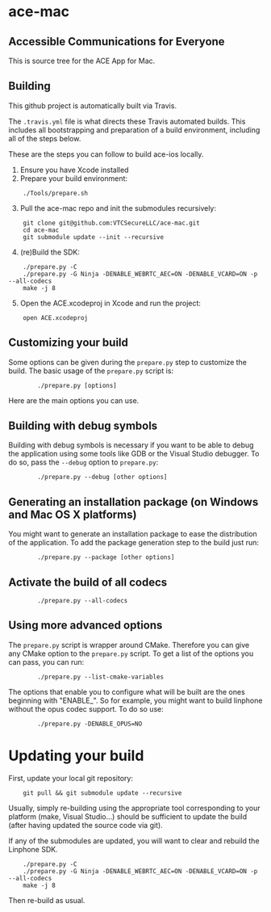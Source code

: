 # ace-mac

## Accessible Communications for Everyone

This is source tree for the ACE App for Mac.

## Building

This github project is automatically built via Travis.

The `.travis.yml` file is what directs these Travis automated builds. This includes all bootstrapping and preparation of a build environment, including all of the steps below.

These are the steps you can follow to build ace-ios locally.

1. Ensure you have Xcode installed
2. Prepare your build environment:
```
    ./Tools/prepare.sh
```
3. Pull the ace-mac repo and init the submodules recursively:
```
    git clone git@github.com:VTCSecureLLC/ace-mac.git
    cd ace-mac
    git submodule update --init --recursive
```
4. (re)Build the SDK:
```
    ./prepare.py -C
    ./prepare.py -G Ninja -DENABLE_WEBRTC_AEC=ON -DENABLE_VCARD=ON -p --all-codecs
    make -j 8
```
5. Open the ACE.xcodeproj in Xcode and run the project:
```
    open ACE.xcodeproj
```

## Customizing your build

Some options can be given during the `prepare.py` step to customize the build. The basic usage of the `prepare.py` script is:

```
        ./prepare.py [options]
```

Here are the main options you can use.

## Building with debug symbols

Building with debug symbols is necessary if you want to be able to debug the application using some tools like GDB or the Visual Studio debugger. To do so, pass the `--debug` option to `prepare.py`:

```
        ./prepare.py --debug [other options]
```

## Generating an installation package (on Windows and Mac OS X platforms)

You might want to generate an installation package to ease the distribution of the application. To add the package generation step to the build just run:

```
        ./prepare.py --package [other options]
```

## Activate the build of all codecs

```
        ./prepare.py --all-codecs
```

## Using more advanced options

The `prepare.py` script is wrapper around CMake. Therefore you can give any CMake option to the `prepare.py` script.
To get a list of the options you can pass, you can run:

```
        ./prepare.py --list-cmake-variables
```

The options that enable you to configure what will be built are the ones beginning with "ENABLE_". So for example, you might want to build linphone without the opus codec support. To do so use:

```
        ./prepare.py -DENABLE_OPUS=NO
```

# Updating your build

First, update your local git repository:
    
```
    git pull && git submodule update --recursive
```

Usually, simply re-building using the appropriate tool corresponding to your platform (make, Visual Studio...) should be sufficient to update the build (after having updated the source code via git).

If any of the submodules are updated, you will want to clear and rebuild the Linphone SDK.

```
    ./prepare.py -C
    ./prepare.py -G Ninja -DENABLE_WEBRTC_AEC=ON -DENABLE_VCARD=ON -p --all-codecs
    make -j 8
```

Then re-build as usual.
